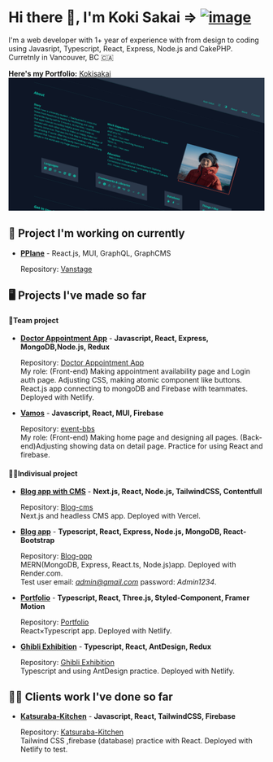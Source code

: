 ### 

# Hi there 👋, I'm Koki Sakai => [![image](https://img.shields.io/badge/LinkedIn-0077B5?style=for-the-badge&logo=linkedin&logoColor=white)](https://www.linkedin.com/in/kokisakai/)

I'm a web developer with 1+ year of experience with from design to coding using Javasript, Typescript, React, Express, Node.js and CakePHP. 
Curretnly in Vancouver, BC 🇨🇦

**Here's my Portfolio:** [Kokisakai](https://kokisakai.netlify.app)
[![portfolio](https://github.com/likuor/portfolio-ts/blob/main/public/image/works/Portfolio/Portfolio.png)](https://kokisakai.netlify.app)

## 📌 Project I'm working on currently

-  **[PPlane](https://vanstage.netlify.app/)** - React.js, MUI, GraphQL, GraphCMS
     
     Repository: [Vanstage](https://github.com/rei-kaji/VanStage)  
   

## 🖥 Projects I've made so far
#### 🤝Team project

-  **[Doctor Appointment App](https://doctor-appointment-dusky.vercel.app/home)** - **Javascript, React, Express, MongoDB,Node.js, Redux**   

     Repository: [Doctor Appointment App](https://github.com/kubilaycakmak/doctor-appointment)   
     My role: (Front-end) Making appointment availability page and Login auth page. Adjusting CSS, making atomic component like buttons.
     React.js app connecting to mongoDB and Firebase with teammates. Deployed with Netlify.   
     
- **[Vamos](https://event-bbs.web.app/)** - **Javascript, React, MUI, Firebase**  

     Repository: [event-bbs](https://github.com/rei-kaji/event-bbs)  
     My role: (Front-end) Making home page and designing all pages. (Back-end)Adjusting showing data on detail page.
     Practice for using React and firebase.

#### 🏋️‍♀️Indivisual project
- **[Blog app with CMS](https://blog-cms-delta.vercel.app/)** - **Next.js, React, Node.js, TailwindCSS, Contentfull**  

     Repository: [Blog-cms](https://github.com/likuor/blog-cms)  
     Next.js and headless CMS app. Deployed with Vercel.
     
- **[Blog app](https://blogapp-bykoki.onrender.com/)** - **Typescript, React, Express, Node.js, MongoDB, React-Bootstrap**  

     Repository: [Blog-ppp](https://github.com/likuor/blogapp)  
     MERN(MongoDB, Express, React.ts, Node.js)app. Deployed with Render.com.  
     Test user email: *admin@gmail.com* password: *Admin1234*. 

     
- **[Portfolio](https://kokisakai.netlify.app/)** - **Typescript, React, Three.js, Styled-Component, Framer Motion**  

     Repository: [Portfolio](https://github.com/likuor/portfolio-ts)  
     React×Typescript app. Deployed with Netlify.   
    
     
- **[Ghibli Exhibition](https://ghibli-exhibition.netlify.app/)** - **Typescript, React, AntDesign, Redux**  

     Repository: [Ghibli Exhibition](https://github.com/likuor/ghibli)  
     Typescript and using AntDesign practice. Deployed with Netlify.
     

## 👨‍💻 Clients work I've done so far     
- **[Katsuraba-Kitchen](https://katsuraba-kitchien.netlify.app/)** - **Javascript, React, TailwindCSS, Firebase**  
 
     Repository: [Katsuraba-Kitchen](https://github.com/likuor/katsuraba)  
     Tailwind CSS ,firebase (database) practice with React.  Deployed with Netlify to test.   
